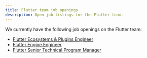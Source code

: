 ```yaml
---
title: Flutter team job openings
description: Open job listings for the Flutter team.
---
```


We currently have the following job openings on the Flutter team:

* [Flutter Ecosystems & Plugins Engineer](/jobs/ecosystem)
* [Flutter Engine Engineer](/jobs/engine)
* [Flutter Senior Technical Program Manager](/jobs/tpm)

